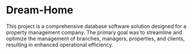 # Dream-Home


This project is a comprehensive database software solution designed for a property management company. The primary goal was to streamline and optimize the management of branches, managers, properties, and clients, resulting in enhanced operational efficiency.
